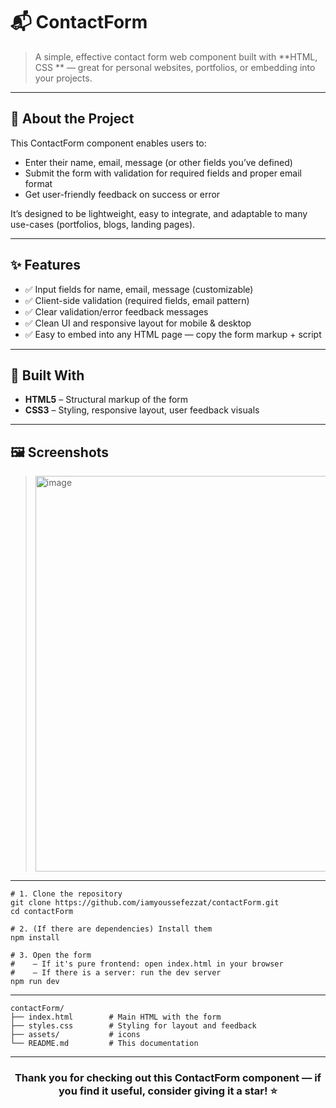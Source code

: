 # 📬 ContactForm

> A simple, effective contact form web component built with **HTML, CSS ** — great for personal websites, portfolios, or embedding into your projects.


---

## 🧠 About the Project  
This ContactForm component enables users to:  
- Enter their name, email, message (or other fields you’ve defined)  
- Submit the form with validation for required fields and proper email format  
- Get user-friendly feedback on success or error  

It’s designed to be lightweight, easy to integrate, and adaptable to many use-cases (portfolios, blogs, landing pages).

---

## ✨ Features  
- ✅ Input fields for name, email, message (customizable)  
- ✅ Client-side validation (required fields, email pattern)  
- ✅ Clear validation/error feedback messages  
- ✅ Clean UI and responsive layout for mobile & desktop  
- ✅ Easy to embed into any HTML page — copy the form markup + script  

---

## 🧱 Built With  
- **HTML5** – Structural markup of the form  
- **CSS3** – Styling, responsive layout, user feedback visuals  

---

## 🖼️ Screenshots  
> <img width="675" height="633" alt="image" src="https://github.com/user-attachments/assets/5187fd0b-2d43-4699-b32e-962210fda421" />
----
```
# 1. Clone the repository
git clone https://github.com/iamyoussefezzat/contactForm.git
cd contactForm

# 2. (If there are dependencies) Install them
npm install

# 3. Open the form
#    – If it's pure frontend: open index.html in your browser  
#    – If there is a server: run the dev server
npm run dev
```
-----
````
contactForm/
├── index.html        # Main HTML with the form
├── styles.css        # Styling for layout and feedback
├── assets/           # icons
└── README.md         # This documentation
````
-----
<h3 align="center"> Thank you for checking out this ContactForm component — if you find it useful, consider giving it a star! ⭐</h3>
